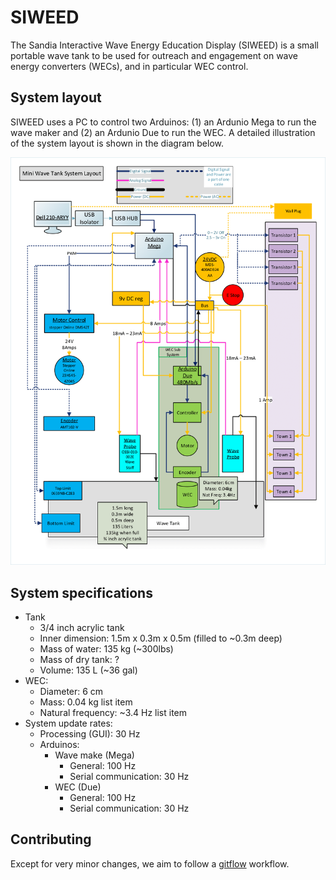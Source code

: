 # SIWEED
The Sandia Interactive Wave Energy Education Display (SIWEED) is a small portable wave tank to be used for outreach and engagement on wave energy converters (WECs), and in particular WEC control.

## System layout
SIWEED uses a PC to control two Arduinos: (1) an Ardunio Mega to run the wave maker and (2) an Ardunio Due to run the WEC.
A detailed illustration of the system layout is shown in the diagram below.

![system layout](documentation/diagrams/systemLayoutPNG.png)

## System specifications
 - Tank
 	- 3/4 inch acrylic tank
 	- Inner dimension: 1.5m x 0.3m x 0.5m (filled to ~0.3m deep)
 	- Mass of water: 135 kg (~300lbs)
 	- Mass of dry tank: ?
 	- Volume: 135 L (~36 gal)
 - WEC: 
 	- Diameter: 6 cm
   	- Mass: 0.04 kg list item
   	- Natural frequency: ~3.4 Hz list item
 - System update rates:
 	- Processing (GUI): 30 Hz
 	- Arduinos:
 		- Wave make (Mega)
 			- General: 100 Hz
 			- Serial communication: 30 Hz
 		- WEC (Due)
 			- General: 100 Hz
 			- Serial communication: 30 Hz

## Contributing
Except for very minor changes, we aim to follow a [gitflow](https://www.atlassian.com/git/tutorials/comparing-workflows/gitflow-workflow) workflow.
